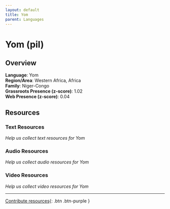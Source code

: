 ```yaml
---
layout: default
title: Yom
parent: Languages
---
```


# Yom (pil)

## Overview

**Language**: Yom  
**Region/Area**: Western Africa, Africa  
**Family**: Niger-Congo  
**Grassroots Presence (z-score)**: 1.02  
**Web Presence (z-score)**: 0.04  

## Resources

### Text Resources
*Help us collect text resources for Yom*

### Audio Resources
*Help us collect audio resources for Yom*

### Video Resources
*Help us collect video resources for Yom*

---

[Contribute resources](https://forms.office.com/e/1SfLJx3u1r){: .btn .btn-purple }
